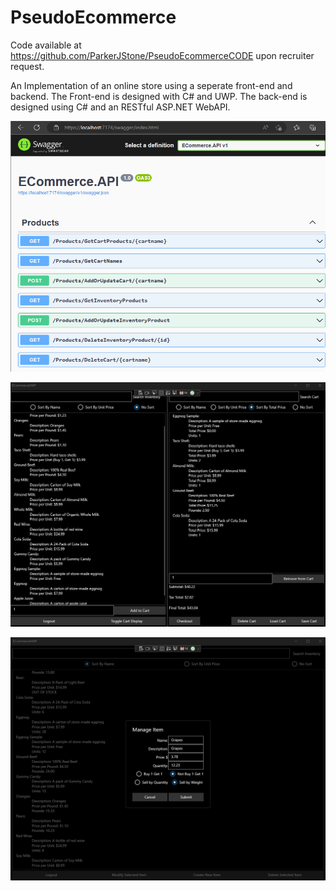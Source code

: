 # PseudoEcommerce
Code available at https://github.com/ParkerJStone/PseudoEcommerceCODE upon recruiter request.

An Implementation of an online store using a seperate front-end and backend. The Front-end is designed with C# and UWP. The back-end is designed using C# and an RESTful ASP.NET WebAPI.

<p align="center">
  <img src="https://github.com/ParkerJStone/PseudoEcommerce/blob/main/Images/APIDocumentation.png" />
</p>

<p align="center">
  <img src="https://github.com/ParkerJStone/PseudoEcommerce/blob/main/Images/UserMenu.png" />
</p>

<p align="center">
  <img src="https://github.com/ParkerJStone/PseudoEcommerce/blob/main/Images/EmployeeMenu.png" />
</p>
